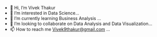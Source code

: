 - 👋 Hi, I’m Vivek Thakur
- 👀 I’m interested in Data Science...
- 🌱 I’m currently learning Business Analysis  ...
- 💞️ I’m looking to collaborate on Data Analysis and Data Visualization...
- 📫 How to reach me Vivek9thakur@gmail.com ...

<!---
iamVivekthakur/iamVivekthakur is a ✨ special ✨ repository because its `README.md` (this file) appears on your GitHub profile.
You can click the Preview link to take a look at your changes.
--->
